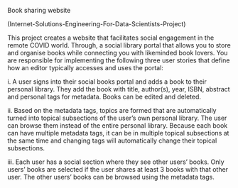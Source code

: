 Book sharing website

(Internet-Solutions-Engineering-For-Data-Scientists-Project)


This project creates a website that facilitates social engagement in the remote COVID world. Through, a social library portal that allows you to store and organise books while connecting you with likeminded book lovers. You are responsible for implementing the following three user stories that define how an editor typically accesses and uses the portal:

i. A user signs into their social books portal and adds a book to their personal library. They add the book with title, author(s), year, ISBN, abstract and personal tags for metadata. Books can be edited and deleted.

ii. Based on the metadata tags, topics are formed that are automatically turned into topical subsections of the user’s own personal library. The user can browse them instead of the entire personal library. Because each book can have multiple metadata tags, it can be in multiple topical subsections at the same time and changing tags will automatically change their topical subsections.

iii. Each user has a social section where they see other users’ books. Only users’ books are selected if the user shares at least 3 books with that other user. The other users’ books can be browsed using the metadata tags.
